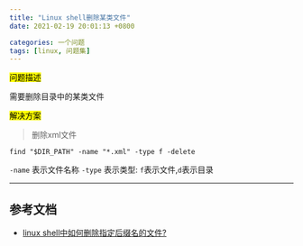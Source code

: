```yaml
---
title: "Linux shell删除某类文件"
date: 2021-02-19 20:01:13 +0800

categories: 一个问题
tags: [linux, 问题集]
---
```


<mark>问题描述</mark>

需要删除目录中的某类文件

<mark>解决方案</mark>

>删除xml文件
```
find "$DIR_PATH" -name "*.xml" -type f -delete
```

`-name` 表示文件名称
`-type` 表示类型: `f`表示文件,`d`表示目录

---
## 参考文档
- [linux shell中如何删除指定后缀名的文件?](https://www.cnblogs.com/dakewei/p/10725826.html)
